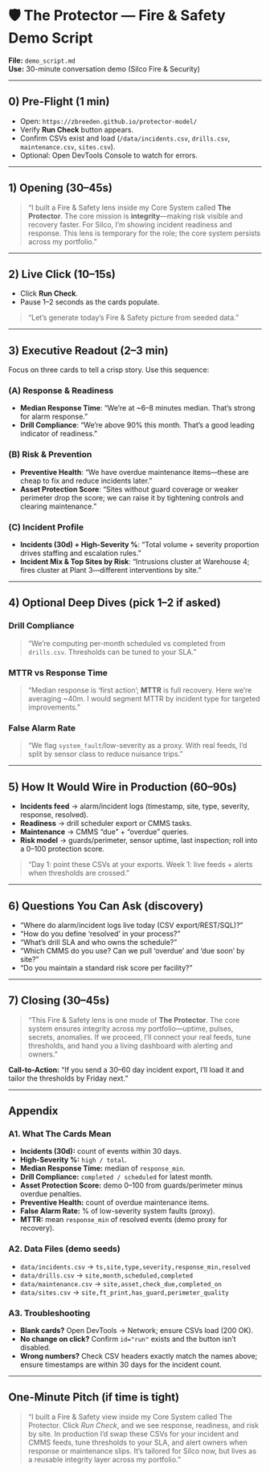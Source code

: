 # 🛡️ The Protector — Fire & Safety Demo Script
**File:** `demo_script.md`  
**Use:** 30-minute conversation demo (Silco Fire & Security)

---

## 0) Pre-Flight (1 min)
- Open: `https://zbreeden.github.io/protector-model/`
- Verify **Run Check** button appears.
- Confirm CSVs exist and load (`/data/incidents.csv`, `drills.csv`, `maintenance.csv`, `sites.csv`).
- Optional: Open DevTools Console to watch for errors.

---

## 1) Opening (30–45s)
> “I built a Fire & Safety lens inside my Core System called **The Protector**. The core mission is **integrity**—making risk visible and recovery faster. For Silco, I’m showing incident readiness and response. This lens is temporary for the role; the core system persists across my portfolio.”

---

## 2) Live Click (10–15s)
- Click **Run Check**.
- Pause 1–2 seconds as the cards populate.

> “Let’s generate today’s Fire & Safety picture from seeded data.”

---

## 3) Executive Readout (2–3 min)
Focus on three cards to tell a crisp story. Use this sequence:

### (A) Response & Readiness
- **Median Response Time**: “We’re at ~6–8 minutes median. That’s strong for alarm response.”
- **Drill Compliance**: “We’re above 90% this month. That’s a good leading indicator of readiness.”

### (B) Risk & Prevention
- **Preventive Health**: “We have overdue maintenance items—these are cheap to fix and reduce incidents later.”
- **Asset Protection Score**: “Sites without guard coverage or weaker perimeter drop the score; we can raise it by tightening controls and clearing maintenance.”

### (C) Incident Profile
- **Incidents (30d) + High-Severity %**: “Total volume + severity proportion drives staffing and escalation rules.”
- **Incident Mix & Top Sites by Risk**: “Intrusions cluster at Warehouse 4; fires cluster at Plant 3—different interventions by site.”

---

## 4) Optional Deep Dives (pick 1–2 if asked)
### Drill Compliance
> “We’re computing per-month scheduled vs completed from `drills.csv`. Thresholds can be tuned to your SLA.”

### MTTR vs Response Time
> “Median response is ‘first action’; **MTTR** is full recovery. Here we’re averaging ~40m. I would segment MTTR by incident type for targeted improvements.”

### False Alarm Rate
> “We flag `system_fault`/low-severity as a proxy. With real feeds, I’d split by sensor class to reduce nuisance trips.”

---

## 5) How It Would Wire in Production (60–90s)
- **Incidents feed** → alarm/incident logs (timestamp, site, type, severity, response, resolved).
- **Readiness** → drill scheduler export or CMMS tasks.
- **Maintenance** → CMMS “due” + “overdue” queries.
- **Risk model** → guards/perimeter, sensor uptime, last inspection; roll into a 0–100 protection score.

> “Day 1: point these CSVs at your exports. Week 1: live feeds + alerts when thresholds are crossed.”

---

## 6) Questions You Can Ask (discovery)
- “Where do alarm/incident logs live today (CSV export/REST/SQL)?”
- “How do you define ‘resolved’ in your process?”
- “What’s drill SLA and who owns the schedule?”
- “Which CMMS do you use? Can we pull ‘overdue’ and ‘due soon’ by site?”
- “Do you maintain a standard risk score per facility?”

---

## 7) Closing (30–45s)
> “This Fire & Safety lens is one mode of **The Protector**. The core system ensures integrity across my portfolio—uptime, pulses, secrets, anomalies. If we proceed, I’ll connect your real feeds, tune thresholds, and hand you a living dashboard with alerting and owners.”

**Call-to-Action:** “If you send a 30–60 day incident export, I’ll load it and tailor the thresholds by Friday next.”

---

## Appendix

### A1. What The Cards Mean
- **Incidents (30d):** count of events within 30 days.
- **High-Severity %:** `high / total`.
- **Median Response Time:** median of `response_min`.
- **Drill Compliance:** `completed / scheduled` for latest month.
- **Asset Protection Score:** demo 0–100 from guards/perimeter minus overdue penalties.
- **Preventive Health:** count of overdue maintenance items.
- **False Alarm Rate:** % of low-severity system faults (proxy).
- **MTTR:** mean `response_min` of resolved events (demo proxy for recovery).

### A2. Data Files (demo seeds)
- `data/incidents.csv` → `ts,site,type,severity,response_min,resolved`
- `data/drills.csv` → `site,month,scheduled,completed`
- `data/maintenance.csv` → `site,asset,check_due,completed_on`
- `data/sites.csv` → `site,ft_print,has_guard,perimeter_quality`

### A3. Troubleshooting
- **Blank cards?** Open DevTools → Network; ensure CSVs load (200 OK).
- **No change on click?** Confirm `id="run"` exists and the button isn’t disabled.
- **Wrong numbers?** Check CSV headers exactly match the names above; ensure timestamps are within 30 days for the incident count.

---

## One-Minute Pitch (if time is tight)
> “I built a Fire & Safety view inside my Core System called The Protector. Click *Run Check*, and we see response, readiness, and risk by site. In production I’d swap these CSVs for your incident and CMMS feeds, tune thresholds to your SLA, and alert owners when response or maintenance slips. It’s tailored for Silco now, but lives as a reusable integrity layer across my portfolio.”
